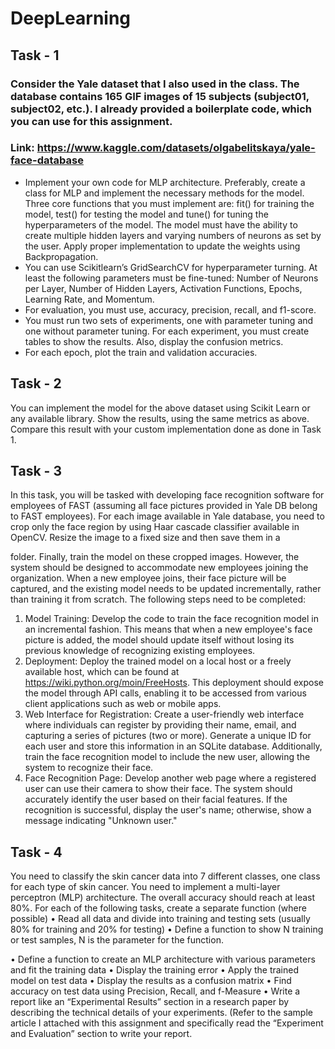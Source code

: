 # DeepLearning

## Task - 1

### Consider the Yale dataset that I also used in the class. The database contains 165 GIF images of 15 subjects (subject01, subject02, etc.). I already provided a boilerplate code, which you can use for this assignment.

### Link: https://www.kaggle.com/datasets/olgabelitskaya/yale-face-database

- Implement your own code for MLP architecture. Preferably, create a class for MLP and implement the necessary methods for the model. Three core functions that you must implement are: fit() for training the model, test() for testing the model and tune() for tuning the hyperparameters of the model. The model must have the ability to create multiple hidden layers and varying numbers of neurons as set by the user. Apply proper implementation to update the weights using Backpropagation.
- You can use Scikitlearn’s GridSearchCV for hyperparameter turning. At least the following parameters must be fine-tuned: Number of Neurons per Layer, Number of Hidden Layers, Activation Functions, Epochs, Learning Rate, and Momentum.
- For evaluation, you must use, accuracy, precision, recall, and f1-score.
- You must run two sets of experiments, one with parameter tuning and one without
parameter tuning. For each experiment, you must create tables to show the results. Also,
display the confusion metrics.
- For each epoch, plot the train and validation accuracies.

## Task - 2

You can implement the model for the above dataset using Scikit Learn or any available library. Show the results, using the same metrics as above. Compare this result with your custom implementation done as done in Task 1.

## Task - 3

In this task, you will be tasked with developing face recognition software for employees of FAST (assuming all face pictures provided in Yale DB belong to FAST employees). For each image available in Yale database, you need to crop only the face region by using Haar cascade classifier available in OpenCV. Resize the image to a fixed size and then save them in a
 
folder. Finally, train the model on these cropped images. However, the system should be designed to accommodate new employees joining the organization. When a new employee joins, their face picture will be captured, and the existing model needs to be updated incrementally, rather than training it from scratch. The following steps need to be completed:
1. Model Training: Develop the code to train the face recognition model in an incremental fashion. This means that when a new employee's face picture is added, the model should update itself without losing its previous knowledge of recognizing existing employees.
2. Deployment: Deploy the trained model on a local host or a freely available host, which can be found at https://wiki.python.org/moin/FreeHosts.
This deployment should expose the model through API calls, enabling it to be accessed from various client applications such as web or mobile apps.
3. Web Interface for Registration: Create a user-friendly web interface where individuals can register by providing their name, email, and capturing a series of pictures (two or more). Generate a unique ID for each user and store this information in an SQLite database. Additionally, train the face recognition model to include the new user, allowing the system to recognize their face.
4. Face Recognition Page: Develop another web page where a registered user can use their camera to show their face. The system should accurately identify the user based on their facial features. If the recognition is successful, display the user's name; otherwise, show a message indicating "Unknown user."

## Task - 4

You need to classify the skin cancer data into 7 different classes, one class for each type of skin cancer. You need to implement a multi-layer perceptron (MLP) architecture. The overall accuracy should reach at least 80%.
For each of the following tasks, create a separate function (where possible)
• Read all data and divide into training and testing sets (usually 80% for training and 20% for testing)
• Define a function to show N training or test samples, N is the parameter for the function.
 
• Define a function to create an MLP architecture with various parameters and fit the training data
• Display the training error
• Apply the trained model on test data
• Display the results as a confusion matrix
• Find accuracy on test data using Precision, Recall, and f-Measure
• Write a report like an “Experimental Results” section in a research paper by describing
the technical details of your experiments. (Refer to the sample article I attached with this assignment and specifically read the “Experiment and Evaluation” section to write your report.

